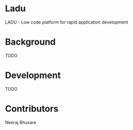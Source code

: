 # Ladu
LADU - Low code platform for rapid application development

# Background
TODO

# Development
TODO

# Contributors
Neeraj Bhusare
